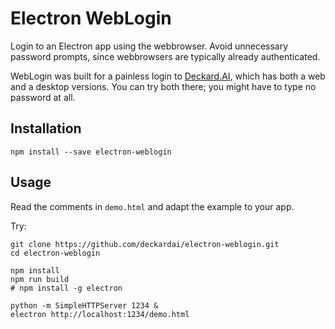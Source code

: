# Electron WebLogin

Login to an Electron app using the webbrowser. Avoid unnecessary password prompts, since webbrowsers are typically already authenticated.

WebLogin was built for a painless login to [Deckard.AI](https://www.deckard.ai/), which has both a web and a desktop versions. You can try both there; you might have to type no password at all.


## Installation

    npm install --save electron-weblogin


## Usage

Read the comments in `demo.html` and adapt the example to your app.

Try:

	git clone https://github.com/deckardai/electron-weblogin.git
	cd electron-weblogin

	npm install
    npm run build
	# npm install -g electron

    python -m SimpleHTTPServer 1234 &
    electron http://localhost:1234/demo.html
